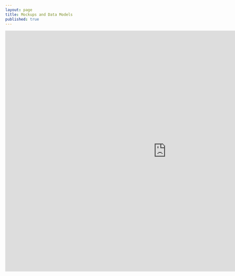 ```yaml
---
layout: page
title: Mockups and Data Models
published: true
---
```


<iframe src="https://brunchlabs.slides.com/timtregubov/cs98-design-git-web-accessibility-component-libraries/embed?token=wScQLfL-&style=light" width="1024" height="768" scrolling="no" frameborder="0" webkitallowfullscreen mozallowfullscreen allowfullscreen></iframe>
